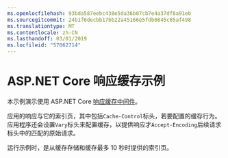 ```yaml
---
ms.openlocfilehash: 93bda587eebc438e5da36b07cb7e4a37df8a91eb
ms.sourcegitcommit: 24b1f6decbb17bb22a45166e5fdb0845c65af498
ms.translationtype: MT
ms.contentlocale: zh-CN
ms.lasthandoff: 03/01/2019
ms.locfileid: "57062714"
---
```

# <a name="aspnet-core-response-caching-sample"></a>ASP.NET Core 响应缓存示例

本示例演示使用 ASP.NET Core [响应缓存中间件](https://docs.microsoft.com/aspnet/core/performance/caching/middleware)。

应用的响应与它的索引页，其中包括`Cache-Control`标头，若要配置的缓存行为。 应用程序还会设置`Vary`标头来配置缓存，以提供响应才`Accept-Encoding`后续请求标头中的匹配的原始请求。

运行示例时，是从缓存存储和缓存最多 10 秒时提供的索引页。
